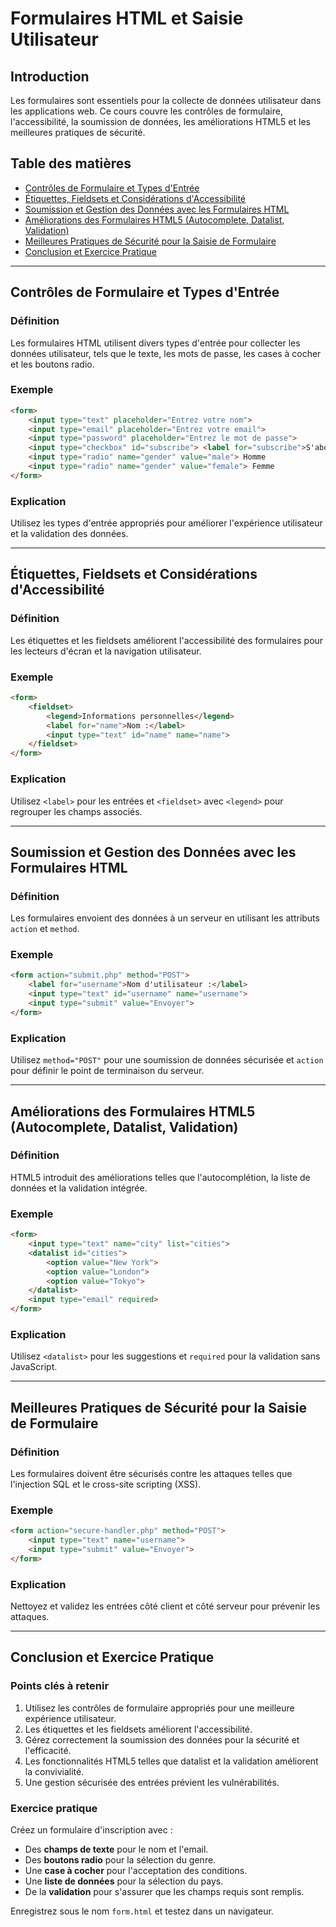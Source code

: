 
# **Formulaires HTML et Saisie Utilisateur**

## Introduction
Les formulaires sont essentiels pour la collecte de données utilisateur dans les applications web. Ce cours couvre les contrôles de formulaire, l'accessibilité, la soumission de données, les améliorations HTML5 et les meilleures pratiques de sécurité.

## Table des matières
- [Contrôles de Formulaire et Types d'Entrée](#contrôles-de-formulaire-et-types-dentree)
- [Étiquettes, Fieldsets et Considérations d'Accessibilité](#étiquettes-fieldsets-et-considérations-daccessibilité)
- [Soumission et Gestion des Données avec les Formulaires HTML](#soumission-et-gestion-des-données-avec-les-formulaires-html)
- [Améliorations des Formulaires HTML5 (Autocomplete, Datalist, Validation)](#améliorations-des-formulaires-html5-autocomplete-datalist-validation)
- [Meilleures Pratiques de Sécurité pour la Saisie de Formulaire](#meilleures-pratiques-de-sécurité-pour-la-saisie-de-formulaire)
- [Conclusion et Exercice Pratique](#conclusion-et-exercice-pratique)

---

## **Contrôles de Formulaire et Types d'Entrée**
### Définition
Les formulaires HTML utilisent divers types d'entrée pour collecter les données utilisateur, tels que le texte, les mots de passe, les cases à cocher et les boutons radio.

### Exemple
```html
<form>
    <input type="text" placeholder="Entrez votre nom">
    <input type="email" placeholder="Entrez votre email">
    <input type="password" placeholder="Entrez le mot de passe">
    <input type="checkbox" id="subscribe"> <label for="subscribe">S'abonner</label>
    <input type="radio" name="gender" value="male"> Homme
    <input type="radio" name="gender" value="female"> Femme
</form>
```
### Explication
Utilisez les types d'entrée appropriés pour améliorer l'expérience utilisateur et la validation des données.

---

## **Étiquettes, Fieldsets et Considérations d'Accessibilité**
### Définition
Les étiquettes et les fieldsets améliorent l'accessibilité des formulaires pour les lecteurs d'écran et la navigation utilisateur.

### Exemple
```html
<form>
    <fieldset>
        <legend>Informations personnelles</legend>
        <label for="name">Nom :</label>
        <input type="text" id="name" name="name">
    </fieldset>
</form>
```
### Explication
Utilisez `<label>` pour les entrées et `<fieldset>` avec `<legend>` pour regrouper les champs associés.

---

## **Soumission et Gestion des Données avec les Formulaires HTML**
### Définition
Les formulaires envoient des données à un serveur en utilisant les attributs `action` et `method`.

### Exemple
```html
<form action="submit.php" method="POST">
    <label for="username">Nom d'utilisateur :</label>
    <input type="text" id="username" name="username">
    <input type="submit" value="Envoyer">
</form>
```
### Explication
Utilisez `method="POST"` pour une soumission de données sécurisée et `action` pour définir le point de terminaison du serveur.

---

## **Améliorations des Formulaires HTML5 (Autocomplete, Datalist, Validation)**
### Définition
HTML5 introduit des améliorations telles que l'autocomplétion, la liste de données et la validation intégrée.

### Exemple
```html
<form>
    <input type="text" name="city" list="cities">
    <datalist id="cities">
        <option value="New York">
        <option value="London">
        <option value="Tokyo">
    </datalist>
    <input type="email" required>
</form>
```
### Explication
Utilisez `<datalist>` pour les suggestions et `required` pour la validation sans JavaScript.

---

## **Meilleures Pratiques de Sécurité pour la Saisie de Formulaire**
### Définition
Les formulaires doivent être sécurisés contre les attaques telles que l'injection SQL et le cross-site scripting (XSS).

### Exemple
```html
<form action="secure-handler.php" method="POST">
    <input type="text" name="username">
    <input type="submit" value="Envoyer">
</form>
```
### Explication
Nettoyez et validez les entrées côté client et côté serveur pour prévenir les attaques.

---

## **Conclusion et Exercice Pratique**

### **Points clés à retenir**
1. Utilisez les contrôles de formulaire appropriés pour une meilleure expérience utilisateur.
2. Les étiquettes et les fieldsets améliorent l'accessibilité.
3. Gérez correctement la soumission des données pour la sécurité et l'efficacité.
4. Les fonctionnalités HTML5 telles que datalist et la validation améliorent la convivialité.
5. Une gestion sécurisée des entrées prévient les vulnérabilités.

### **Exercice pratique**
Créez un formulaire d'inscription avec :
- Des **champs de texte** pour le nom et l'email.
- Des **boutons radio** pour la sélection du genre.
- Une **case à cocher** pour l'acceptation des conditions.
- Une **liste de données** pour la sélection du pays.
- De la **validation** pour s'assurer que les champs requis sont remplis.

Enregistrez sous le nom `form.html` et testez dans un navigateur.
